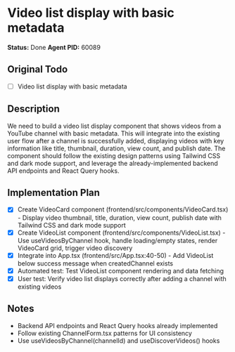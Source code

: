 # Video list display with basic metadata
**Status:** Done
**Agent PID:** 60089

## Original Todo
- [ ] Video list display with basic metadata

## Description
We need to build a video list display component that shows videos from a YouTube channel with basic metadata. This will integrate into the existing user flow after a channel is successfully added, displaying videos with key information like title, thumbnail, duration, view count, and publish date. The component should follow the existing design patterns using Tailwind CSS and dark mode support, and leverage the already-implemented backend API endpoints and React Query hooks.

## Implementation Plan
- [x] Create VideoCard component (frontend/src/components/VideoCard.tsx) - Display video thumbnail, title, duration, view count, publish date with Tailwind CSS and dark mode support
- [x] Create VideoList component (frontend/src/components/VideoList.tsx) - Use useVideosByChannel hook, handle loading/empty states, render VideoCard grid, trigger video discovery
- [x] Integrate into App.tsx (frontend/src/App.tsx:40-50) - Add VideoList below success message when createdChannel exists
- [x] Automated test: Test VideoList component rendering and data fetching
- [x] User test: Verify video list displays correctly after adding a channel with existing videos

## Notes
- Backend API endpoints and React Query hooks already implemented
- Follow existing ChannelForm.tsx patterns for UI consistency
- Use useVideosByChannel(channelId) and useDiscoverVideos() hooks